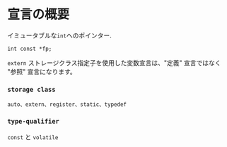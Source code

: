 # 宣言の概要
イミュータブルな`int`へのポインター.
```
int const *fp;
```

`extern` ストレージクラス指定子を使用した変数宣言は、"定義" 宣言ではなく "参照" 宣言になります。  
### `storage class`
```auto、extern、register、static、typedef```

### `type-qualifier`
`const` と `volatile` 